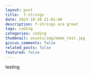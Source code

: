 ```yaml
---
layout: post
title:  f-strings
date: 2023-10-28 21:01:00
description: f-strings are great
tags: coding
categories: coding
thumbnail: assets/img/meme_test.jpg
giscus_comments: false
related_posts: false
featured: false
---
```


testing